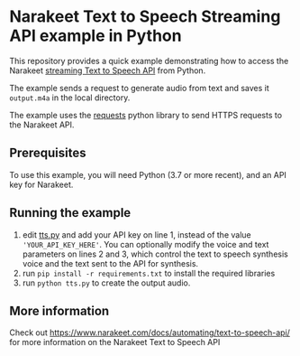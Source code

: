 # Narakeet Text to Speech Streaming API example in Python

This repository provides a quick example demonstrating how to access the Narakeet [streaming Text to Speech API](https://www.narakeet.com/docs/automating/text-to-speech-api/) from Python. 

The example sends a request to generate audio from text and saves it `output.m4a` in the local directory.

The example uses the [requests](https://requests.readthedocs.io/en/latest/) python library to send HTTPS requests to the Narakeet API.

## Prerequisites

To use this example, you will need Python (3.7 or more recent), and an API key for Narakeet.

## Running the example


1. edit [tts.py](tts) and add your API key on line 1, instead of the value `'YOUR_API_KEY_HERE'`. You can optionally modify the voice and text parameters on lines 2 and 3, which control the text to speech synthesis voice and the text sent to the API for synthesis.
3. run `pip install -r requirements.txt` to install the required libraries
3. run `python tts.py` to create the output audio. 

## More information

Check out https://www.narakeet.com/docs/automating/text-to-speech-api/ for more information on the Narakeet Text to Speech API
